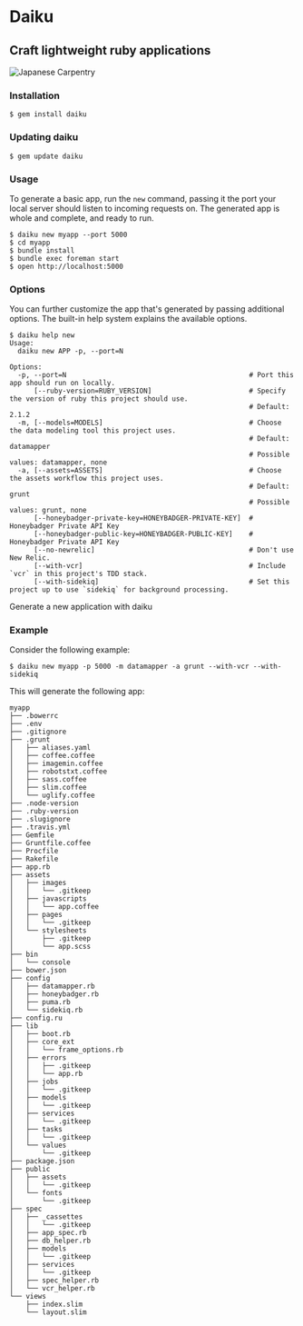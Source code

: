 # Daiku
## Craft lightweight ruby applications

![Japanese Carpentry](http://upload.wikimedia.org/wikipedia/commons/0/0d/Wagoya_-_Japanese_Roof_Structure.jpg)


### Installation

    $ gem install daiku

### Updating daiku

    $ gem update daiku


### Usage

To generate a basic app, run the `new` command, passing it the port your local server should listen to incoming requests on. The generated app is whole and complete, and ready to run.

    $ daiku new myapp --port 5000
    $ cd myapp
    $ bundle install
    $ bundle exec foreman start
    $ open http://localhost:5000

### Options

You can further customize the app that's generated by passing additional options. The built-in help system explains the available options.

    $ daiku help new
    Usage:
      daiku new APP -p, --port=N

    Options:
      -p, --port=N                                             # Port this app should run on locally.
          [--ruby-version=RUBY_VERSION]                        # Specify the version of ruby this project should use.
                                                               # Default: 2.1.2
      -m, [--models=MODELS]                                    # Choose the data modeling tool this project uses.
                                                               # Default: datamapper
                                                               # Possible values: datamapper, none
      -a, [--assets=ASSETS]                                    # Choose the assets workflow this project uses.
                                                               # Default: grunt
                                                               # Possible values: grunt, none
          [--honeybadger-private-key=HONEYBADGER-PRIVATE-KEY]  # Honeybadger Private API Key
          [--honeybadger-public-key=HONEYBADGER-PUBLIC-KEY]    # Honeybadger Private API Key
          [--no-newrelic]                                      # Don't use New Relic.
          [--with-vcr]                                         # Include `vcr` in this project's TDD stack.
          [--with-sidekiq]                                     # Set this project up to use `sidekiq` for background processing.

Generate a new application with daiku


### Example

Consider the following example:

    $ daiku new myapp -p 5000 -m datamapper -a grunt --with-vcr --with-sidekiq

This will generate the following app:

````
myapp
├── .bowerrc
├── .env
├── .gitignore
├── .grunt
│   ├── aliases.yaml
│   ├── coffee.coffee
│   ├── imagemin.coffee
│   ├── robotstxt.coffee
│   ├── sass.coffee
│   ├── slim.coffee
│   └── uglify.coffee
├── .node-version
├── .ruby-version
├── .slugignore
├── .travis.yml
├── Gemfile
├── Gruntfile.coffee
├── Procfile
├── Rakefile
├── app.rb
├── assets
│   ├── images
│   │   └── .gitkeep
│   ├── javascripts
│   │   └── app.coffee
│   ├── pages
│   │   └── .gitkeep
│   └── stylesheets
│       ├── .gitkeep
│       └── app.scss
├── bin
│   └── console
├── bower.json
├── config
│   ├── datamapper.rb
│   ├── honeybadger.rb
│   ├── puma.rb
│   └── sidekiq.rb
├── config.ru
├── lib
│   ├── boot.rb
│   ├── core_ext
│   │   └── frame_options.rb
│   ├── errors
│   │   ├── .gitkeep
│   │   └── app.rb
│   ├── jobs
│   │   └── .gitkeep
│   ├── models
│   │   └── .gitkeep
│   ├── services
│   │   └── .gitkeep
│   ├── tasks
│   │   └── .gitkeep
│   └── values
│       └── .gitkeep
├── package.json
├── public
│   ├── assets
│   │   └── .gitkeep
│   └── fonts
│       └── .gitkeep
├── spec
│   ├── _cassettes
│   │   └── .gitkeep
│   ├── app_spec.rb
│   ├── db_helper.rb
│   ├── models
│   │   └── .gitkeep
│   ├── services
│   │   └── .gitkeep
│   ├── spec_helper.rb
│   └── vcr_helper.rb
└── views
    ├── index.slim
    └── layout.slim
````
